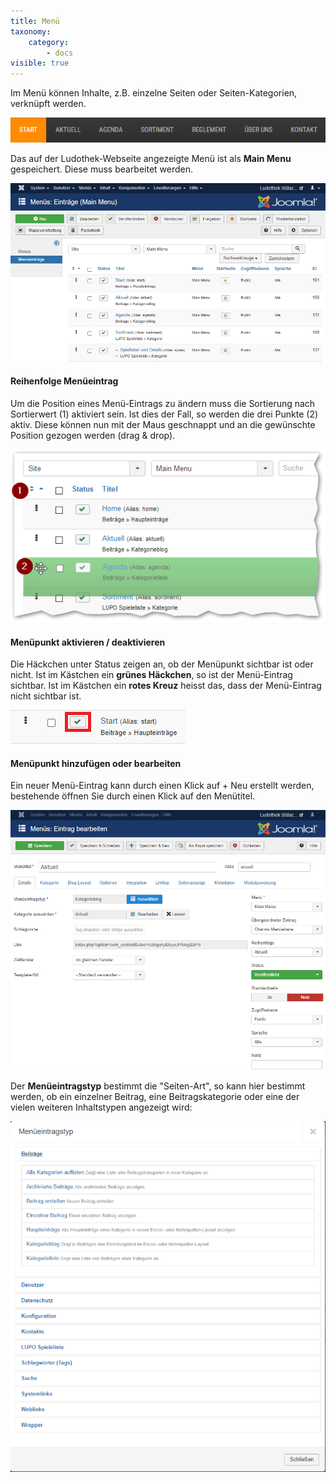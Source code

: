 ```yaml
---
title: Menü
taxonomy:
    category:
        - docs
visible: true
---
```


Im Menü können Inhalte, z.B. einzelne Seiten oder Seiten-Kategorien, verknüpft werden.

![menue](../../images/menue-navbar.png)

Das auf der Ludothek-Webseite angezeigte Menü ist als **Main Menu** gespeichert. Diese muss bearbeitet werden.

![menue](../../images/main-menue.png)

#### Reihenfolge Menüeintrag
Um die Position eines Menü-Eintrags zu ändern muss die Sortierung nach Sortierwert (1) aktiviert sein. Ist dies der Fall, so werden die drei Punkte (2) aktiv. Diese können nun mit der Maus geschnappt und an die gewünschte Position gezogen werden (drag & drop).

![menue](../../images/menu-reihenfolge.png)

#### Menüpunkt aktivieren / deaktivieren
Die Häckchen unter Status zeigen an, ob der Menüpunkt sichtbar ist oder nicht. Ist im Kästchen ein **grünes Häckchen**, so ist der Menü-Eintrag sichtbar. Ist im Kästchen ein **rotes Kreuz** heisst das, dass der Menü-Eintrag nicht sichtbar ist.

![menue](../../images/menue-haeckchen.png)

#### Menüpunkt hinzufügen oder bearbeiten
Ein neuer Menü-Eintrag kann durch einen Klick auf <span class="btn-lupo">+ Neu</span> erstellt werden, bestehende öffnen Sie durch einen Klick auf den Menütitel.

![menue](../../images/menue-eintrag.png)

Der **Menüeintragstyp** bestimmt die "Seiten-Art", so kann hier bestimmt werden, ob ein einzelner Beitrag, eine Beitragskategorie oder eine der vielen weiteren Inhaltstypen angezeigt wird:

![menue](../../images/menueeintragstyp.png)

